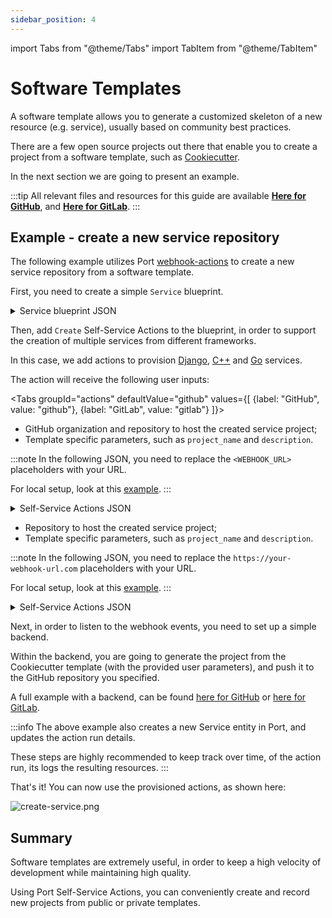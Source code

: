```yaml
---
sidebar_position: 4
---
```


import Tabs from "@theme/Tabs"
import TabItem from "@theme/TabItem"

# Software Templates

A software template allows you to generate a customized skeleton of a new resource (e.g. service), usually based on community best practices.

There are a few open source projects out there that enable you to create a project from a software template, such as [Cookiecutter](https://github.com/cookiecutter/cookiecutter).

In the next section we are going to present an example.

:::tip
All relevant files and resources for this guide are available [**Here for GitHub**](https://github.com/port-labs/port-cookiecutter-example), and [**Here for GitLab**](https://github.com/port-labs/port-cookiecutter-gitlab-example).
:::

## Example - create a new service repository

The following example utilizes Port [webhook-actions](/build-your-software-catalog/custom-integration/webhook) to create a new service repository from a software template.

First, you need to create a simple `Service` blueprint.

<details>
<summary>Service blueprint JSON</summary>

```json showLineNumbers
{
  "identifier": "service",
  "title": "Service",
  "icon": "Service",
  "schema": {
    "properties": {
      "description": {
        "type": "string",
        "title": "Description"
      },
      "url": {
        "type": "string",
        "format": "url",
        "title": "URL"
      }
    },
    "required": []
  },
  "mirrorProperties": {}
}
```

</details>

Then, add `Create` Self-Service Actions to the blueprint, in order to support the creation of multiple services from different frameworks.

In this case, we add actions to provision [Django](https://github.com/cookiecutter/cookiecutter-django), [C++](https://github.com/DerThorsten/cpp_cookiecutter) and [Go](https://github.com/lacion/cookiecutter-golang) services.

The action will receive the following user inputs:

<Tabs groupId="actions" defaultValue="github" values={[
{label: "GitHub", value: "github"},
{label: "GitLab", value: "gitlab"}
]}>

<TabItem value="github">

- GitHub organization and repository to host the created service project;
- Template specific parameters, such as `project_name` and `description`.

:::note
In the following JSON, you need to replace the `<WEBHOOK_URL>` placeholders with your URL.

For local setup, look at this [example](../local-debugging-webhook.md#creating-the-vm-create-action).
:::

<details>
<summary>Self-Service Actions JSON</summary>

```json showLineNumbers
[
  {
  "identifier": "service_CreateDjangoService",
  "title": "Create Django",
  "icon": "Service",
  "description": "Creates a new Django service",
  "trigger": {
    "type": "self-service",
    "operation": "CREATE",
    "userInputs": {
      "properties": {
        "github_organization": {
          "type": "string"
        },
        "github_repository": {
          "type": "string"
        },
        "project_name": {
          "type": "string"
        },
        "description": {
          "type": "string"
        }
      },
      "required": [
        "github_organization",
        "github_repository"
      ]
    },
    "blueprintIdentifier": "service"
  },
  "invocationMethod": {
    "type": "WEBHOOK",
    "url": "https://your-webhook-url.com",
    "body": {
      "action": "{{ .action.identifier[(\"service_\" | length):] }}",
      "resourceType": "run",
      "status": "TRIGGERED",
      "trigger": "{{ .trigger | {by, origin, at} }}",
      "context": {
        "entity": "{{.entity.identifier}}",
        "blueprint": "{{.action.blueprint}}",
        "runId": "{{.run.id}}"
      },
      "payload": {
        "entity": "{{ (if .entity == {} then null else .entity end) }}",
        "action": {
          "invocationMethod": {
            "type": "WEBHOOK",
            "url": "https://your-webhook-url.com"
          },
          "trigger": "{{.trigger.operation}}"
        },
        "properties": {
          "{{if (.inputs | has(\"github_organization\")) then \"github_organization\" else null end}}": "{{.inputs.\"github_organization\"}}",
          "{{if (.inputs | has(\"github_repository\")) then \"github_repository\" else null end}}": "{{.inputs.\"github_repository\"}}",
          "{{if (.inputs | has(\"project_name\")) then \"project_name\" else null end}}": "{{.inputs.\"project_name\"}}",
          "{{if (.inputs | has(\"description\")) then \"description\" else null end}}": "{{.inputs.\"description\"}}"
        },
        "censoredProperties": "{{.action.encryptedProperties}}"
      }
    }
  }
}
  {
  "identifier": "service_CreateCPPService",
  "title": "Create C++",
  "icon": "Service",
  "description": "Creates a new C++ service",
  "trigger": {
    "type": "self-service",
    "operation": "CREATE",
    "userInputs": {
      "properties": {
        "github_organization": {
          "type": "string"
        },
        "github_repository": {
          "type": "string"
        },
        "project_name": {
          "type": "string"
        },
        "description": {
          "type": "string"
        }
      },
      "required": [
        "github_organization",
        "github_repository"
      ]
    },
    "blueprintIdentifier": "service"
  },
  "invocationMethod": {
    "type": "WEBHOOK",
    "url": "https://your-webhook-url.com>",
    "body": {
      "action": "{{ .action.identifier[(\"service_\" | length):] }}",
      "resourceType": "run",
      "status": "TRIGGERED",
      "trigger": "{{ .trigger | {by, origin, at} }}",
      "context": {
        "entity": "{{.entity.identifier}}",
        "blueprint": "{{.action.blueprint}}",
        "runId": "{{.run.id}}"
      },
      "payload": {
        "entity": "{{ (if .entity == {} then null else .entity end) }}",
        "action": {
          "invocationMethod": {
            "type": "WEBHOOK",
            "url": "https://your-webhook-url.com"
          },
          "trigger": "{{.trigger.operation}}"
        },
        "properties": {
          "{{if (.inputs | has(\"github_organization\")) then \"github_organization\" else null end}}": "{{.inputs.\"github_organization\"}}",
          "{{if (.inputs | has(\"github_repository\")) then \"github_repository\" else null end}}": "{{.inputs.\"github_repository\"}}",
          "{{if (.inputs | has(\"project_name\")) then \"project_name\" else null end}}": "{{.inputs.\"project_name\"}}",
          "{{if (.inputs | has(\"description\")) then \"description\" else null end}}": "{{.inputs.\"description\"}}"
        },
        "censoredProperties": "{{.action.encryptedProperties}}"
      }
    }
  }
},
  {
  "identifier": "service_CreateGoService",
  "title": "Create Go",
  "icon": "Service",
  "description": "Creates a new Go service",
  "trigger": {
    "type": "self-service",
    "operation": "CREATE",
    "userInputs": {
      "properties": {
        "github_organization": {
          "type": "string"
        },
        "github_repository": {
          "type": "string"
        },
        "app_name": {
          "type": "string"
        },
        "project_short_description": {
          "type": "string"
        }
      },
      "required": [
        "github_organization",
        "github_repository"
      ]
    },
    "blueprintIdentifier": "service"
  },
  "invocationMethod": {
    "type": "WEBHOOK",
    "url": "https://your-webhook-url.com",
    "body": {
      "action": "{{ .action.identifier[(\"service_\" | length):] }}",
      "resourceType": "run",
      "status": "TRIGGERED",
      "trigger": "{{ .trigger | {by, origin, at} }}",
      "context": {
        "entity": "{{.entity.identifier}}",
        "blueprint": "{{.action.blueprint}}",
        "runId": "{{.run.id}}"
      },
      "payload": {
        "entity": "{{ (if .entity == {} then null else .entity end) }}",
        "action": {
          "invocationMethod": {
            "type": "WEBHOOK",
            "url": "https://your-webhook-url.com"
          },
          "trigger": "{{.trigger.operation}}"
        },
        "properties": {
          "{{if (.inputs | has(\"github_organization\")) then \"github_organization\" else null end}}": "{{.inputs.\"github_organization\"}}",
          "{{if (.inputs | has(\"github_repository\")) then \"github_repository\" else null end}}": "{{.inputs.\"github_repository\"}}",
          "{{if (.inputs | has(\"app_name\")) then \"app_name\" else null end}}": "{{.inputs.\"app_name\"}}",
          "{{if (.inputs | has(\"project_short_description\")) then \"project_short_description\" else null end}}": "{{.inputs.\"project_short_description\"}}"
        },
        "censoredProperties": "{{.action.encryptedProperties}}"
      }
    }
  }
}
]
```

</details>

</TabItem>

<TabItem value="gitlab">

- Repository to host the created service project;
- Template specific parameters, such as `project_name` and `description`.

:::note
In the following JSON, you need to replace the `https://your-webhook-url.com` placeholders with your URL.

For local setup, look at this [example](../local-debugging-webhook.md#creating-the-vm-create-action).
:::

<details>
<summary>Self-Service Actions JSON</summary>

```json showLineNumbers
[
  {
    "identifier": "CreateDjangoService",
    "title": "Create Django",
    "icon": "Service",
    "userInputs": {
      "properties": {
        "repository_name": {
          "type": "string"
        },
        "project_name": {
          "type": "string"
        },
        "description": {
          "type": "string"
        }
      },
      "required": ["repository_name"]
    },
    "invocationMethod": {
      "type": "WEBHOOK",
      "url": "<WEBHOOK_URL>"
    },
    "trigger": "CREATE",
    "description": "Creates a new Django service"
  },
  {
    "identifier": "CreateCPPService",
    "title": "Create C++",
    "icon": "Service",
    "userInputs": {
      "properties": {
        "repository_name": {
          "type": "string"
        },
        "project_name": {
          "type": "string"
        },
        "description": {
          "type": "string"
        }
      },
      "required": ["repository_name"]
    },
    "invocationMethod": {
      "type": "WEBHOOK",
      "url": "<WEBHOOK_URL>"
    },
    "trigger": "CREATE",
    "description": "Creates a new C++ service"
  },
  {
    "identifier": "CreateGoService",
    "title": "Create Go",
    "icon": "Service",
    "userInputs": {
      "properties": {
        "repository_name": {
          "type": "string"
        },
        "app_name": {
          "type": "string"
        },
        "project_short_description": {
          "type": "string"
        }
      },
      "required": ["repository_name"]
    },
    "invocationMethod": {
      "type": "WEBHOOK",
      "url": "<WEBHOOK_URL>"
    },
    "trigger": "CREATE",
    "description": "Creates a new Go service"
  }
]
```

</details>

</TabItem>

</Tabs>

Next, in order to listen to the webhook events, you need to set up a simple backend.

Within the backend, you are going to generate the project from the Cookiecutter template (with the provided user parameters), and push it to the GitHub repository you specified.

A full example with a backend, can be found [here for GitHub](https://github.com/port-labs/port-cookiecutter-example) or [here for GitLab](https://github.com/port-labs/port-cookiecutter-gitlab-example).

:::info
The above example also creates a new Service entity in Port, and updates the action run details.

These steps are highly recommended to keep track over time, of the action run, its logs the resulting resources.
:::

That's it! You can now use the provisioned actions, as shown here:

![create-service.png](/img/complete-use-cases/software-templates/create-service.png)

## Summary

Software templates are extremely useful, in order to keep a high velocity of development while maintaining high quality.

Using Port Self-Service Actions, you can conveniently create and record new projects from public or private templates.
